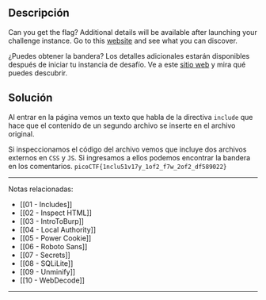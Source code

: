 ## Descripción
Can you get the flag? Additional details will be available after launching your challenge instance. Go to this [website](http://saturn.picoctf.net:50254/) and see what you can discover.

¿Puedes obtener la bandera? Los detalles adicionales estarán disponibles después de iniciar tu instancia de desafío. Ve a este [sitio web](http://saturn.picoctf.net:50254/) y mira qué puedes descubrir.
## Solución
Al entrar en la página vemos un texto que habla de la directiva `include` que hace que el contenido de un segundo archivo se inserte en el archivo original.

Si inspeccionamos el código del archivo vemos que incluye dos archivos externos en `CSS` y `JS`. Si ingresamos a ellos podemos encontrar la bandera en los comentarios.
`picoCTF{1nclu51v17y_1of2_f7w_2of2_df589022}`


---
Notas relacionadas:
- [[01 - Includes]]
- [[02 - Inspect HTML]]
- [[03 - IntroToBurp]]
- [[04 - Local Authority]]
- [[05 - Power Cookie]]
- [[06 - Roboto Sans]]
- [[07 - Secrets]]
- [[08 - SQLiLite]]
- [[09 - Unminify]]
- [[10 - WebDecode]]
---
